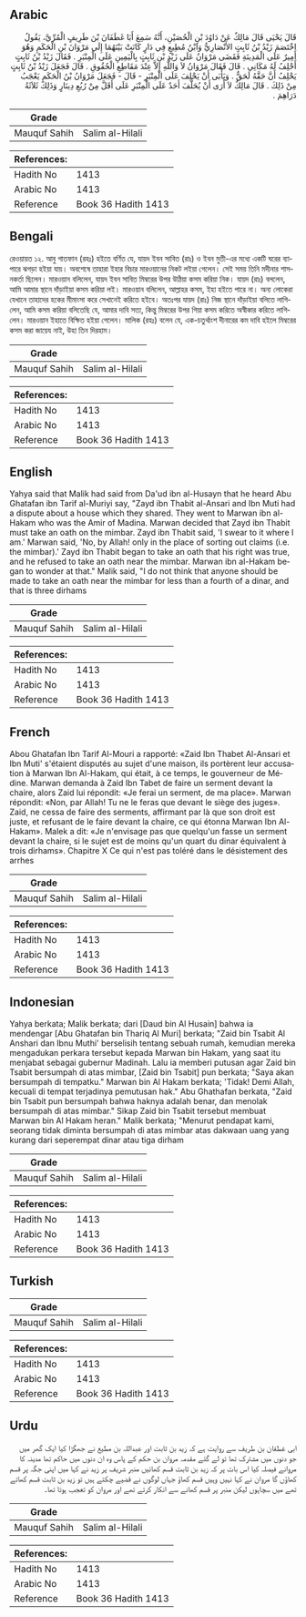 ## Arabic


<div dir="rtl" lang="ar" style={{fontSize:'larger',backgroundColor:'#f8f9fa',padding:20}}>
قَالَ يَحْيَى قَالَ مَالِكٌ عَنْ دَاوُدَ بْنِ الْحُصَيْنِ، أَنَّهُ سَمِعَ أَبَا غَطَفَانَ بْنَ طَرِيفٍ الْمُرِّيَّ، يَقُولُ اخْتَصَمَ زَيْدُ بْنُ ثَابِتٍ الأَنْصَارِيُّ وَابْنُ مُطِيعٍ فِي دَارٍ كَانَتْ بَيْنَهُمَا إِلَى مَرْوَانَ بْنِ الْحَكَمِ وَهُوَ أَمِيرٌ عَلَى الْمَدِينَةِ فَقَضَى مَرْوَانُ عَلَى زَيْدِ بْنِ ثَابِتٍ بِالْيَمِينِ عَلَى الْمِنْبَرِ ‏.‏ فَقَالَ زَيْدُ بْنُ ثَابِتٍ أَحْلِفُ لَهُ مَكَانِي ‏.‏ قَالَ فَقَالَ مَرْوَانُ لاَ وَاللَّهِ إِلاَّ عِنْدَ مَقَاطِعِ الْحُقُوقِ ‏.‏ قَالَ فَجَعَلَ زَيْدُ بْنُ ثَابِتٍ يَحْلِفُ أَنَّ حَقَّهُ لَحَقٌّ ‏.‏ وَيَأْبَى أَنْ يَحْلِفَ عَلَى الْمِنْبَرِ - قَالَ - فَجَعَلَ مَرْوَانُ بْنُ الْحَكَمِ يَعْجَبُ مِنْ ذَلِكَ ‏.‏ قَالَ مَالِكٌ لاَ أَرَى أَنْ يُحَلَّفَ أَحَدٌ عَلَى الْمِنْبَرِ عَلَى أَقَلَّ مِنْ رُبُعِ دِينَارٍ وَذَلِكَ ثَلاَثَةُ دَرَاهِمَ ‏.‏
</div>
<div style={{backgroundColor:'#f8f9fa',padding:20, marginBottom: 10}}><table> <thead> <tr> <th>Grade</th> <th></th> </tr> </thead> <tbody> <tr><td>Mauquf Sahih</td><td>Salim al-Hilali</td></tr></tbody></table><table> <thead> <tr> <th>References:</th> <th></th> </tr> </thead> <tbody><tr><td>Hadith No</td><td>1413</td></tr><tr><td>Arabic No</td><td>1413</td></tr><tr><td>Reference</td><td>Book 36 Hadith 1413</td></tr></tbody></table></div>

## Bengali


<div dir="ltr" lang="bn" style={{fontSize:'larger',backgroundColor:'#f8f9fa',padding:20}}>
রেওয়ায়ত ১২. আবু গাতফান (রহঃ) হইতে বর্ণিত যে, যায়দ ইবন সাবিত (রাঃ) ও ইবন মুতী-এর মধ্যে একটি ঘরের ব্যাপারে ঝগড়া হইয়া যায়। অবশেষে তাহারা ইহার বিচার মারওয়ানের নিকট লইয়া গেলেন। সেই সময় তিনি মদীনার শাসনকর্তা ছিলেন। মারওয়ান বলিলেন, যায়দ ইবন সাবিত মিম্বরের উপর উঠিয়া কসম করিয়া নিক। যায়দ (রাঃ) বললেন, আমি আমার স্থানে দাঁড়াইয়া কসম করিয়া লই। মারওয়ান বলিলেন, আল্লাহর কসম, ইহা হইতে পারে না। অন্য লোকেরা যেখানে তাহাদের হকের মীমাংসা করে সেখানেই করিতে হইবে। অতঃপর যায়দ (রাঃ) নিজ স্থানে দাঁড়াইয়া বলিতে লাগিলেন, আমি কসম করিয়া বলিতেছি যে, আমার দাবি সত্য, কিন্তু মিম্বরের উপর গিয়া কসম করিতে অস্বীকার করিতে লাগিলেন। মারওয়ান ইহাতে বিক্ষিত হইয়া গেলেন। মালিক (রহঃ) বলেন যে, এক-চতুর্থাংশ দীনারের কম দাবি হইলে মিম্বরের কসম করা জায়েয নাই, উহা তিন দিরহাম।
</div>
<div style={{backgroundColor:'#f8f9fa',padding:20, marginBottom: 10}}><table> <thead> <tr> <th>Grade</th> <th></th> </tr> </thead> <tbody> <tr><td>Mauquf Sahih</td><td>Salim al-Hilali</td></tr></tbody></table><table> <thead> <tr> <th>References:</th> <th></th> </tr> </thead> <tbody><tr><td>Hadith No</td><td>1413</td></tr><tr><td>Arabic No</td><td>1413</td></tr><tr><td>Reference</td><td>Book 36 Hadith 1413</td></tr></tbody></table></div>

## English


<div dir="ltr" lang="en" style={{fontSize:'larger',backgroundColor:'#f8f9fa',padding:20}}>
Yahya said that Malik had said from Da'ud ibn al-Husayn that he heard Abu Ghatafan ibn Tarif al-Muriyi say, "Zayd ibn Thabit al-Ansari and Ibn Muti had a dispute about a house which they shared. They went to Marwan ibn al-Hakam who was the Amir of Madina. Marwan decided that Zayd ibn Thabit must take an oath on the mimbar. Zayd ibn Thabit said, 'I swear to it where I am.' Marwan said, 'No, by Allah! only in the place of sorting out claims (i.e. the mimbar).' Zayd ibn Thabit began to take an oath that his right was true, and he refused to take an oath near the mimbar. Marwan ibn al-Hakam began to wonder at that." Malik said, "I do not think that anyone should be made to take an oath near the mimbar for less than a fourth of a dinar, and that is three dirhams
</div>
<div style={{backgroundColor:'#f8f9fa',padding:20, marginBottom: 10}}><table> <thead> <tr> <th>Grade</th> <th></th> </tr> </thead> <tbody> <tr><td>Mauquf Sahih</td><td>Salim al-Hilali</td></tr></tbody></table><table> <thead> <tr> <th>References:</th> <th></th> </tr> </thead> <tbody><tr><td>Hadith No</td><td>1413</td></tr><tr><td>Arabic No</td><td>1413</td></tr><tr><td>Reference</td><td>Book 36 Hadith 1413</td></tr></tbody></table></div>

## French


<div dir="ltr" lang="fr" style={{fontSize:'larger',backgroundColor:'#f8f9fa',padding:20}}>
Abou Ghatafan Ibn Tarif Al-Mouri a rapporté: «Zaid Ibn Thabet Al-Ansari et Ibn Muti' s'étaient disputés au sujet d'une maison, ils portèrent leur accusation à Marwan Ibn Al-Hakam, qui était, à ce temps, le gouverneur de Médine. Marwan demanda à Zaid Ibn Tabet de faire un serment devant la chaire, alors Zaid lui répondit: «Je ferai un serment, de ma place». Marwan répondit: «Non, par Allah! Tu ne le feras que devant le siège des juges». Zaid, ne cessa de faire des serments, affirmant par là que son droit est juste, et refusant de le faire devant la chaire, ce qui étonna Marwan Ibn Al-Hakam». Malek a dit: «Je n'envisage pas que quelqu'un fasse un serment devant la chaire, si le sujet est de moins qu'un quart du dinar équivalent à trois dirhams». Chapitre X Ce qui n'est pas toléré dans le désistement des arrhes
</div>
<div style={{backgroundColor:'#f8f9fa',padding:20, marginBottom: 10}}><table> <thead> <tr> <th>Grade</th> <th></th> </tr> </thead> <tbody> <tr><td>Mauquf Sahih</td><td>Salim al-Hilali</td></tr></tbody></table><table> <thead> <tr> <th>References:</th> <th></th> </tr> </thead> <tbody><tr><td>Hadith No</td><td>1413</td></tr><tr><td>Arabic No</td><td>1413</td></tr><tr><td>Reference</td><td>Book 36 Hadith 1413</td></tr></tbody></table></div>

## Indonesian


<div dir="ltr" lang="id" style={{fontSize:'larger',backgroundColor:'#f8f9fa',padding:20}}>
Yahya berkata; Malik berkata; dari [Daud bin Al Husain] bahwa ia mendengar [Abu Ghatafan bin Thariq Al Muri] berkata; "Zaid bin Tsabit Al Anshari dan Ibnu Muthi' berselisih tentang sebuah rumah, kemudian mereka mengadukan perkara tersebut kepada Marwan bin Hakam, yang saat itu menjabat sebagai gubernur Madinah. Lalu ia memberi putusan agar Zaid bin Tsabit bersumpah di atas mimbar, [Zaid bin Tsabit] pun berkata; "Saya akan bersumpah di tempatku." Marwan bin Al Hakam berkata; 'Tidak! Demi Allah, kecuali di tempat terjadinya pemutusan hak." Abu Ghathafan berkata, "Zaid bin Tsabit pun bersumpah bahwa haknya adalah benar, dan menolak bersumpah di atas mimbar." Sikap Zaid bin Tsabit tersebut membuat Marwan bin Al Hakam heran." Malik berkata; "Menurut pendapat kami, seorang tidak diminta bersumpah di atas mimbar atas dakwaan uang yang kurang dari seperempat dinar atau tiga dirham
</div>
<div style={{backgroundColor:'#f8f9fa',padding:20, marginBottom: 10}}><table> <thead> <tr> <th>Grade</th> <th></th> </tr> </thead> <tbody> <tr><td>Mauquf Sahih</td><td>Salim al-Hilali</td></tr></tbody></table><table> <thead> <tr> <th>References:</th> <th></th> </tr> </thead> <tbody><tr><td>Hadith No</td><td>1413</td></tr><tr><td>Arabic No</td><td>1413</td></tr><tr><td>Reference</td><td>Book 36 Hadith 1413</td></tr></tbody></table></div>

## Turkish


<div dir="ltr" lang="tr" style={{fontSize:'larger',backgroundColor:'#f8f9fa',padding:20}}>

</div>
<div style={{backgroundColor:'#f8f9fa',padding:20, marginBottom: 10}}><table> <thead> <tr> <th>Grade</th> <th></th> </tr> </thead> <tbody> <tr><td>Mauquf Sahih</td><td>Salim al-Hilali</td></tr></tbody></table><table> <thead> <tr> <th>References:</th> <th></th> </tr> </thead> <tbody><tr><td>Hadith No</td><td>1413</td></tr><tr><td>Arabic No</td><td>1413</td></tr><tr><td>Reference</td><td>Book 36 Hadith 1413</td></tr></tbody></table></div>

## Urdu


<div dir="rtl" lang="ur" style={{fontSize:'larger',backgroundColor:'#f8f9fa',padding:20}}>
ابی غطفان بن طریف سے روایت ہے کہ زید بن ثابت اور عبداللہ بن مطیع نے جھگڑا کیا ایک گھر میں جو دنوں میں مشترک تھا تو لے گئے مقدمہ مروان بن حکم کے پاس وہ ان دنوں میں حاکم تھا مدینہ کا مروانے فیصلہ کیا اس بات پر کہ زید بن ثابت قسم کھائیں منبر شریف پر زید نے کہا میں اپنی جگہ پر قسم کھاؤں گا مروان نے کہا نہیں وہیں قسم کھاؤ جہاں لوگوں نے قضیے چکتے ہیں تو زید بن ثابت قسم کھاتے تھے میں سچاہوں لیکن منبر پر قسم کھانے سے انکار کرتے تھے اور مروان کو تعجب ہوتا تھا۔
</div>
<div style={{backgroundColor:'#f8f9fa',padding:20, marginBottom: 10}}><table> <thead> <tr> <th>Grade</th> <th></th> </tr> </thead> <tbody> <tr><td>Mauquf Sahih</td><td>Salim al-Hilali</td></tr></tbody></table><table> <thead> <tr> <th>References:</th> <th></th> </tr> </thead> <tbody><tr><td>Hadith No</td><td>1413</td></tr><tr><td>Arabic No</td><td>1413</td></tr><tr><td>Reference</td><td>Book 36 Hadith 1413</td></tr></tbody></table></div>